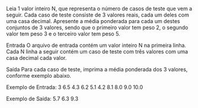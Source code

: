 Leia 1 valor inteiro N, que representa o número de casos de teste que vem a seguir. Cada caso de teste consiste de 3 valores reais, cada um deles com uma casa decimal. Apresente a média ponderada para cada um destes conjuntos de 3 valores, sendo que o primeiro valor tem peso 2, o segundo valor tem peso 3 e o terceiro valor tem peso 5.

Entrada
O arquivo de entrada contém um valor inteiro N na primeira linha. Cada N linha a seguir contém um caso de teste com três valores com uma casa decimal cada valor.

Saída
Para cada caso de teste, imprima a média ponderada dos 3 valores, conforme exemplo abaixo.

Exemplo de Entrada:
3
6.5 4.3 6.2
5.1 4.2 8.1
8.0 9.0 10.0

Exemplo de Saída:
5.7
6.3
9.3
